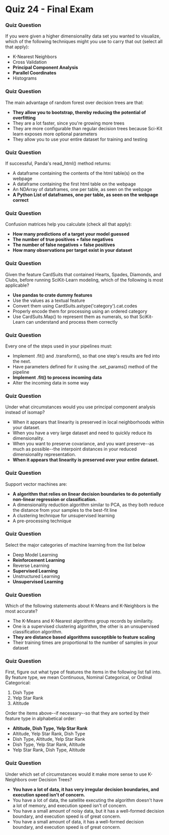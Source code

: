# Quiz 24 - Final Exam

### Quiz Question

If you were given a higher dimensionality data set you wanted to visualize, which of the following techniques might you use to carry that out (select all that apply):

- K-Nearest Neighbors
- Cross Validation
- **Principal Component Analysis**
- **Parallel Coordinates**
- Histograms

### Quiz Question

The main advantage of random forest over decision trees are that:

- **They allow you to bootstrap, thereby reducing the potential of overfitting**
- They are a lot faster, since you're growing more trees
- They are more configurable than regular decision trees because Sci-Kit learn exposes more optional parameters
- They allow you to use your entire dataset for training and testing

### Quiz Question

If successful, Panda's read_html() method returns:

- A dataframe containing the contents of the html table(s) on the webpage
- A dataframe containing the first html table on the webpage
- An NDArray of dataframes, one per table, as seen on the webpage
- **A Python List of dataframes, one per table, as seen on the webpage correct**

### Quiz Question

Confusion matrices help you calculate (check all that apply):

- **How many predictions of a target your model guessed**
- **The number of true positives + false negatives**
- **The number of false negatives + false positives**
- **How many observations per target exist in your dataset**

### Quiz Question

Given the feature CardSuits that contained Hearts, Spades, Diamonds, and Clubs, before running SciKit-Learn modeling, which of the following is most applicable?

- **Use pandas to crate dummy features**
- Use the values as a textual feature
- Convert them using CardSuits.astype('category').cat.codes
- Properly encode them for processing using an ordered category
- Use CardSuits.Map() to represent them as numerals, so that SciKit-Learn can understand and process them correctly

### Quiz Question

Every one of the steps used in your pipelines must:

- Implement .fit() and .transform(), so that one step's results are fed into the next.
- Have parameters defined for it using the .set_params() method of the pipeline
- **Implement .fit() to process incoming data**
- Alter the incoming data in some way

### Quiz Question

Under what circumstances would you use principal component analysis instead of isomap?

- When it appears that linearity is preserved in local neighborhoods within your dataset.
- When you have a very large dataset and need to quickly reduce its dimensionality.
- When you want to preserve covariance, and you want preserve--as much as possible--the interpoint distances in your reduced dimensionality representation.
- **When it appears that linearity is preserved over your entire dataset.**

### Quiz Question

Support vector machines are:

- **A algorithm that relies on linear decision boundaries to do potentially non-linear regression or classification.**
- A dimensionality reduction algorithm similar to PCA, as they both reduce the distance from your samples to the best-fit line
- A clustering technique for unsupervised learning
- A pre-processing technique

### Quiz Question

Select the major categories of machine learning from the list below

- Deep Model Learning
- **Reinforcement Learning**
- Reverse Learning
- **Supervised Learning**
- Unstructured Learning
- **Unsupervised Learning**

### Quiz Question

Which of the following statements about K-Means and K-Neighbors is the most accurate?

- The K-Means and K-Nearest algorithms group records by similarity.
- One is a supervised clustering algorithm, the other is an unsupervised classification algorithm.
- **They are distance based algorithms susceptible to feature scaling**
- Their training times are proportional to the number of samples in your dataset

### Quiz Question

First, figure out what type of features the items in the following list fall into. By feature type, we mean Continuous, Nominal Categorical, or Ordinal Categorical:

1. Dish Type
2. Yelp Star Rank
3. Altitude

Order the items above--if necessary--so that they are sorted by their feature type in alphabetical order:

- **Altitude, Dish Type, Yelp Star Rank**
- Altitude, Yelp Star Rank, Dish Type
- Dish Type, Altitude, Yelp Star Rank
- Dish Type, Yelp Star Rank, Altitude
- Yelp Star Rank, Dish Type, Altitude

### Quiz Question

Under which set of circumstances would it make more sense to use K-Neighbors over Decision Trees?

- **You have a lot of data, it has very irregular decision boundaries, and execution speed isn't of concern.**
- You have a lot of data, the satellite executing the algorithm doesn't have a lot of memory, and execution speed isn't of concern.
- You have a small amount of noisy data, but it has a well-formed decision boundary, and execution speed is of great concern.
- You have a small amount of data, it has a well-formed decision boundary, and execution speed is of great concern.